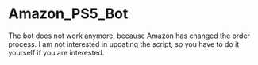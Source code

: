 # Amazon_PS5_Bot

The bot does not work anymore, because Amazon has changed the order process. 
I am not interested in updating the script, 
so you have to do it yourself if you are interested.
